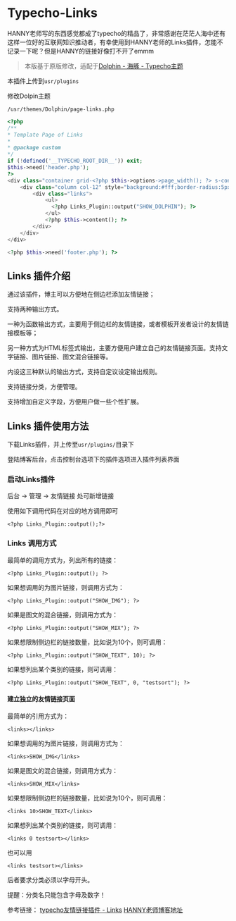 # Typecho-Links

HANNY老师写的东西感觉都成了typecho的精品了，非常感谢在茫茫人海中还有这样一位好的互联网知识推动者，有幸使用到HANNY老师的Links插件，怎能不记录一下呢？但是HANNY的链接好像打不开了emmm

>本版基于原版修改，适配于[Dolphin - 海豚 - Typecho主题](https://www.ryongyon.com/dolphin.html)

本插件上传到`usr/plugins`

修改Dolpin主题

`/usr/themes/Dolphin/page-links.php`

```php
<?php
/**
* Template Page of Links
*
* @package custom
*/
if (!defined('__TYPECHO_ROOT_DIR__')) exit;
$this->need('header.php');
?>
<div class="container grid-<?php $this->options->page_width(); ?> s-content">
    <div class="column col-12" style="background:#fff;border-radius:5px;padding:20px 15px;margin-bottom:20px">
        <div class="links">
            <ul>
              <?php Links_Plugin::output("SHOW_DOLPHIN"); ?>
            </ul>
            <?php $this->content(); ?>
        </div>
    </div>
</div>

<?php $this->need('footer.php'); ?>


```


## Links 插件介绍
通过该插件，博主可以方便地在侧边栏添加友情链接；

支持两种输出方式。

一种为函数输出方式，主要用于侧边栏的友情链接，或者模板开发者设计的友情链接模板等；

另一种方式为HTML标签式输出，主要方便用户建立自己的友情链接页面。支持文字链接、图片链接、图文混合链接等。

内设这三种默认的输出方式，支持自定议设定输出规则。

支持链接分类，方便管理。

支持增加自定义字段，方便用户做一些个性扩展。

## Links 插件使用方法

下载Links插件，并上传至`usr/plugins/`目录下

登陆博客后台，点击控制台选项下的插件选项进入插件列表界面

### 启动Links插件

后台 → 管理 → 友情链接 处可新增链接

使用如下调用代码在对应的地方调用即可

`<?php Links_Plugin::output();?>`

### Links 调用方式

最简单的调用方式为，列出所有的链接：

`<?php Links_Plugin::output(); ?>`

如果想调用的为图片链接，则调用方式为：

`<?php Links_Plugin::output("SHOW_IMG"); ?>`

如果是图文的混合链接，则调用方式为：

`<?php Links_Plugin::output("SHOW_MIX"); ?>`

如果想限制侧边栏的链接数量，比如说为10个，则可调用：

`<?php Links_Plugin::output("SHOW_TEXT", 10); ?>`

如果想列出某个类别的链接，则可调用：

`<?php Links_Plugin::output("SHOW_TEXT", 0, "testsort"); ?>`

#### 建立独立的友情链接页面

最简单的引用方式为：

`<links></links>`

如果想调用的为图片链接，则调用方式为：

`<links>SHOW_IMG</links>`

如果是图文的混合链接，则调用方式为：

`<links>SHOW_MIX</links>`

如果想限制侧边栏的链接数量，比如说为10个，则可调用：

`<links 10>SHOW_TEXT</links>`

如果想列出某个类别的链接，则可调用：

`<links 0 testsort></links>`

也可以用

`<links testsort></links>`

后者要求分类必须以字母开头。

提醒：分类名只能包含字母及数字！


参考链接：
[typecho友情链接插件 - Links](https://plugins.typecho.me/plugins/links-for-imhan.html)
[HANNY老师博客地址 ](http://www.molerose.com/archives/26/)